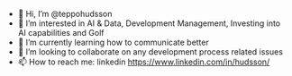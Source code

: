 - 👋 Hi, I’m @teppohudsson
- 👀 I’m interested in AI & Data, Development Management, Investing into AI capabilities and Golf
- 🌱 I’m currently learning how to communicate better
- 💞️ I’m looking to collaborate on any development process related issues
- 📫 How to reach me: linkedin https://www.linkedin.com/in/hudsson/

<!---
teppohudsson/teppohudsson is a ✨ special ✨ repository because its `README.md` (this file) appears on your GitHub profile.
You can click the Preview link to take a look at your changes.
--->
